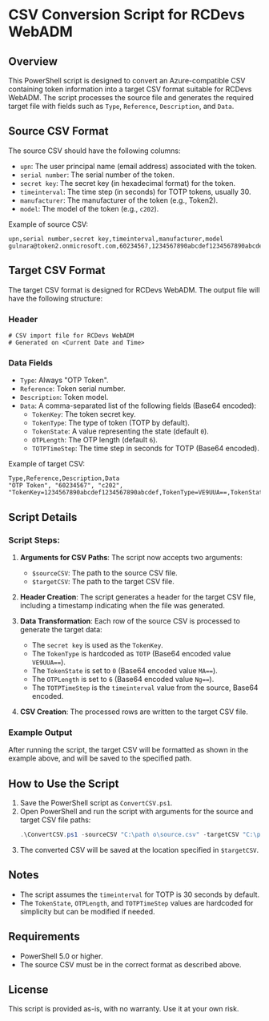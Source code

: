 
# CSV Conversion Script for RCDevs WebADM

## Overview
This PowerShell script is designed to convert an Azure-compatible CSV containing token information into a target CSV format suitable for RCDevs WebADM. The script processes the source file and generates the required target file with fields such as `Type`, `Reference`, `Description`, and `Data`.

## Source CSV Format
The source CSV should have the following columns:
- `upn`: The user principal name (email address) associated with the token.
- `serial number`: The serial number of the token.
- `secret key`: The secret key (in hexadecimal format) for the token.
- `timeinterval`: The time step (in seconds) for TOTP tokens, usually 30.
- `manufacturer`: The manufacturer of the token (e.g., Token2).
- `model`: The model of the token (e.g., `c202`).

Example of source CSV:
```csv
upn,serial number,secret key,timeinterval,manufacturer,model
gulnara@token2.onmicrosoft.com,60234567,1234567890abcdef1234567890abcdef,30,Token2,c202
```

## Target CSV Format
The target CSV format is designed for RCDevs WebADM. The output file will have the following structure:

### Header
```text
# CSV import file for RCDevs WebADM
# Generated on <Current Date and Time>
```

### Data Fields
- `Type`: Always "OTP Token".
- `Reference`: Token serial number.
- `Description`: Token model.
- `Data`: A comma-separated list of the following fields (Base64 encoded):
  - `TokenKey`: The token secret key.
  - `TokenType`: The type of token (TOTP by default).
  - `TokenState`: A value representing the state (default `0`).
  - `OTPLength`: The OTP length (default `6`).
  - `TOTPTimeStep`: The time step in seconds for TOTP (Base64 encoded).

Example of target CSV:
```csv
Type,Reference,Description,Data
"OTP Token", "60234567", "c202", "TokenKey=1234567890abcdef1234567890abcdef,TokenType=VE9UUA==,TokenState=MA==,OTPLength=Ng==,TOTPTimeStep=MzA="
```

## Script Details

### Script Steps:
1. **Arguments for CSV Paths**:
   The script now accepts two arguments: 
   - `$sourceCSV`: The path to the source CSV file.
   - `$targetCSV`: The path to the target CSV file.

2. **Header Creation**:
   The script generates a header for the target CSV file, including a timestamp indicating when the file was generated.

3. **Data Transformation**:
   Each row of the source CSV is processed to generate the target data:
   - The `secret key` is used as the `TokenKey`.
   - The `TokenType` is hardcoded as `TOTP` (Base64 encoded value `VE9UUA==`).
   - The `TokenState` is set to `0` (Base64 encoded value `MA==`).
   - The `OTPLength` is set to `6` (Base64 encoded value `Ng==`).
   - The `TOTPTimeStep` is the `timeinterval` value from the source, Base64 encoded.

4. **CSV Creation**:
   The processed rows are written to the target CSV file.

### Example Output
After running the script, the target CSV will be formatted as shown in the example above, and will be saved to the specified path.

## How to Use the Script
1. Save the PowerShell script as `ConvertCSV.ps1`.
2. Open PowerShell and run the script with arguments for the source and target CSV file paths:
   ```powershell
   .\ConvertCSV.ps1 -sourceCSV "C:\path	o\source.csv" -targetCSV "C:\path	o	arget.csv"
   ```
3. The converted CSV will be saved at the location specified in `$targetCSV`.

## Notes
- The script assumes the `timeinterval` for TOTP is 30 seconds by default.
- The `TokenState`, `OTPLength`, and `TOTPTimeStep` values are hardcoded for simplicity but can be modified if needed.

## Requirements
- PowerShell 5.0 or higher.
- The source CSV must be in the correct format as described above.

## License
This script is provided as-is, with no warranty. Use it at your own risk.
